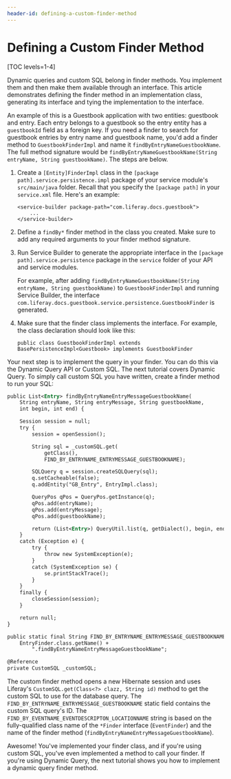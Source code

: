 ```yaml
---
header-id: defining-a-custom-finder-method
---
```


# Defining a Custom Finder Method

[TOC levels=1-4]

Dynamic queries and custom SQL belong in finder methods. You implement them and
then make them available through an interface. This article demonstrates
defining the finder method in an implementation class, generating its interface
and tying the implementation to the interface. 

An example of this is a Guestbook application with two entities: guestbook and
entry. Each entry belongs to a guestbook so the entry entity has
a `guestbookId` field as a foreign key. If you need a finder to search for
guestbook entries by entry name and guestbook name, you'd add a finder method
to `GuestbookFinderImpl` and name it `findByEntryNameGuestbookName`. The full
method signature would be `findByEntryNameGuestbookName(String entryName,
String guestbookName)`. The steps are below. 

1.  Create a `[Entity]FinderImpl` class in the `[package 
    path].service.persistence.impl` package of your service module's
    `src/main/java` folder. Recall that you specify the `[package path]` in your
    `service.xml` file. Here's an example:

        <service-builder package-path="com.liferay.docs.guestbook">
            ...
        </service-builder>

2.  Define a `findBy*` finder method in the class you created. Make sure to add 
    any required arguments to your finder method signature.

4.  Run Service Builder to generate the appropriate interface in the `[package 
    path].service.persistence` package in the `service` folder of your API and
    service modules.

    For example, after adding `findByEntryNameGuestbookName(String entryName,
    String guestbookName)` to `GuestbookFinderImpl` and running Service Builder,
    the interface
    `com.liferay.docs.guestbook.service.persistence.GuestbookFinder` is
    generated.

5.  Make sure that the finder class implements the interface. For example, the 
    class declaration should look like this:

        public class GuestbookFinderImpl extends BasePersistenceImpl<Guestbook> implements GuestbookFinder

Your next step is to implement the query in your finder. You can do this via the
Dynamic Query API or Custom SQL. The next tutorial covers Dynamic Query. To
simply call custom SQL you have written, create a finder method to run your SQL: 

```xml
public List<Entry> findByEntryNameEntryMessageGuestbookName(
    String entryName, String entryMessage, String guestbookName,
    int begin, int end) {

    Session session = null;
    try {
        session = openSession();

        String sql = _customSQL.get(
            getClass(),
            FIND_BY_ENTRYNAME_ENTRYMESSAGE_GUESTBOOKNAME);

        SQLQuery q = session.createSQLQuery(sql);
        q.setCacheable(false);
        q.addEntity("GB_Entry", EntryImpl.class);

        QueryPos qPos = QueryPos.getInstance(q);
        qPos.add(entryName);
        qPos.add(entryMessage);
        qPos.add(guestbookName);

        return (List<Entry>) QueryUtil.list(q, getDialect(), begin, end);
    }
    catch (Exception e) {
        try {
            throw new SystemException(e);
        }
        catch (SystemException se) {
            se.printStackTrace();
        }
    }
    finally {
        closeSession(session);
    }

    return null;
}

public static final String FIND_BY_ENTRYNAME_ENTRYMESSAGE_GUESTBOOKNAME =
    EntryFinder.class.getName() +
        ".findByEntryNameEntryMessageGuestbookName";

@Reference
private CustomSQL _customSQL;
```

The custom finder method opens a new Hibernate session and uses Liferay's
`CustomSQL.get(Class<?> clazz, String id)` method to get the custom SQL to use
for the database query. The `FIND_BY_ENTRYNAME_ENTRYMESSAGE_GUESTBOOKNAME`
static field contains the custom SQL query's ID. The
`FIND_BY_EVENTNAME_EVENTDESCRIPTON_LOCATIONNAME` string is based on the
fully-qualified class name of the `*Finder` interface (`EventFinder`) and the
name of the finder method (`findByEntryNameEntryMessageGuestbookName`).

Awesome! You've implemented your finder class, and if you're using custom SQL,
you've even implemented a method to call your finder. If you're using Dynamic
Query, the next tutorial shows you how to implement a dynamic query finder
method. 
